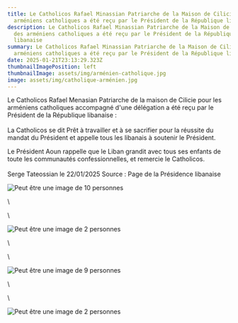 ```yaml
---
title: Le Catholicos Rafael Minassian Patriarche de la Maison de Cilicie des
  arméniens catholiques a été reçu par le Président de la République libanaise
description: Le Catholicos Rafael Minassian Patriarche de la Maison de Cilicie
  des arméniens catholiques a été reçu par le Président de la République
  libanaise
summary: Le Catholicos Rafael Minassian Patriarche de la Maison de Cilicie des
  arméniens catholiques a été reçu par le Président de la République libanaise
date: 2025-01-21T23:13:29.323Z
thumbnailImagePosition: left
thumbnailImage: assets/img/arménien-catholique.jpg
image: assets/img/catholique-arménien.jpg
---
```

 Le Catholicos Rafael Menasian Patriarche de la maison de Cilicie pour les arméniens catholiques accompagné d'une délégation a été reçu par le Président de la République libanaise :\
\
La Catholicos se dit Prêt à travailler et à se sacrifier pour la réussite du mandat du Président et appelle tous les libanais à soutenir le Président.

Le Président Aoun rappelle que le Liban grandit avec tous ses enfants de toute les communautés confessionnelles, et remercie le Catholicos.\
\
S﻿erge Tateossian le 22/01/2025  Source : Page de la Présidence libanaise

![Peut être une image de 10 personnes](https://scontent-cdg4-3.xx.fbcdn.net/v/t39.30808-6/473738189_1044794767677275_294774245080356448_n.jpg?_nc_cat=106&ccb=1-7&_nc_sid=833d8c&_nc_ohc=GWp9laDrAmoQ7kNvgG3vzbl&_nc_zt=23&_nc_ht=scontent-cdg4-3.xx&_nc_gid=A0u0QwKzeyNRgLI6bLM8mZz&oh=00_AYCBjcHGyht_DHcpdBK2YDhfFyt95eDwGPgZ0rujKMFQVA&oe=679609F8)

<!--EndFragment-->\

\

<!--StartFragment-->

![Peut être une image de 2 personnes](https://scontent-cdg4-2.xx.fbcdn.net/v/t39.30808-6/473741389_1044794794343939_176069883080118353_n.jpg?_nc_cat=109&ccb=1-7&_nc_sid=833d8c&_nc_ohc=zaoFQH5oEUQQ7kNvgE2ls5-&_nc_zt=23&_nc_ht=scontent-cdg4-2.xx&_nc_gid=Ad3X3QMDJTU-5USIkeOlwru&oh=00_AYBGNoPJtzXQ7ex9HGQSlmopLF-TKgHodVU_laP7sLRCzg&oe=6795E2BB)

<!--EndFragment-->\

\

<!--StartFragment-->

![Peut être une image de 9 personnes](https://scontent-cdg4-1.xx.fbcdn.net/v/t39.30808-6/474065514_1044794781010607_4295513016718136467_n.jpg?_nc_cat=105&ccb=1-7&_nc_sid=833d8c&_nc_ohc=mcyLbhmrHvYQ7kNvgGg9VJI&_nc_zt=23&_nc_ht=scontent-cdg4-1.xx&_nc_gid=A0T4Dl-yQGTqlgbawTmZ-ff&oh=00_AYDsoAzPJc17Dht4Q1UiCj28OQ2SKBeQ5BAidvpAQ8m8yg&oe=6795EBB8)

<!--EndFragment-->\

\

<!--StartFragment-->

![Peut être une image de 2 personnes](https://scontent-cdg4-1.xx.fbcdn.net/v/t39.30808-6/473353316_1044794737677278_1430142350762263413_n.jpg?_nc_cat=104&ccb=1-7&_nc_sid=833d8c&_nc_ohc=OdpLwWviAQAQ7kNvgFGYCEq&_nc_zt=23&_nc_ht=scontent-cdg4-1.xx&_nc_gid=AX6I0zLtr7cObHP11Jogmek&oh=00_AYCw_DNxTbiJLgeWeb0llroZnH3wccvK4CKc_k0MmCQNNQ&oe=6795FF2A)

<!--EndFragment-->